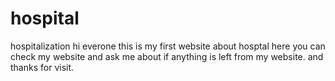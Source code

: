 # hospital
hospitalization
hi everone this is my first website about hosptal here you can check my website and ask me about if anything is left from my website.
and thanks for visit.
